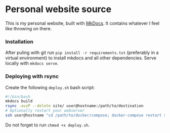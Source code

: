 # Personal website source
This is my personal website, built with [MkDocs](https://mkdocs.org). It contains whatever I feel like throwing on
there.

### Installation
After puling with git run `pip install -r requirements.txt` (preferably in a virtual environment) to install mkdocs and
all other dependencies.  Serve locally with `mkdocs serve`.

### Deploying with rsync
Create the following `deploy.sh` bash script:
```bash
#!/bin/bash
mkdocs build
rsync -avzP --delete site/ user@hostname:/path/to/destination
# Optionally restart your webserver
ssh user@hostname "cd /path/to/docker/compose; docker-compose restart service_name;"
```
Do not forget to run `chmod +x deploy.sh`.
